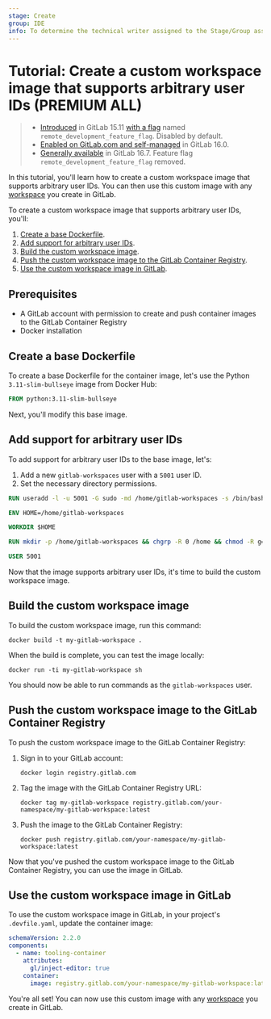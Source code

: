 ```yaml
---
stage: Create
group: IDE
info: To determine the technical writer assigned to the Stage/Group associated with this page, see https://about.gitlab.com/handbook/product/ux/technical-writing/#assignments
---
```


# Tutorial: Create a custom workspace image that supports arbitrary user IDs **(PREMIUM ALL)**

> - [Introduced](https://gitlab.com/gitlab-org/gitlab/-/merge_requests/112397) in GitLab 15.11 [with a flag](../../administration/feature_flags.md) named `remote_development_feature_flag`. Disabled by default.
> - [Enabled on GitLab.com and self-managed](https://gitlab.com/gitlab-org/gitlab/-/issues/391543) in GitLab 16.0.
> - [Generally available](https://gitlab.com/gitlab-org/gitlab/-/merge_requests/136744) in GitLab 16.7. Feature flag `remote_development_feature_flag` removed.

In this tutorial, you'll learn how to create a custom workspace image that supports arbitrary user IDs.
You can then use this custom image with any [workspace](index.md) you create in GitLab.

To create a custom workspace image that supports arbitrary user IDs, you'll:

1. [Create a base Dockerfile](#create-a-base-dockerfile).
1. [Add support for arbitrary user IDs](#add-support-for-arbitrary-user-ids).
1. [Build the custom workspace image](#build-the-custom-workspace-image).
1. [Push the custom workspace image to the GitLab Container Registry](#push-the-custom-workspace-image-to-the-gitlab-container-registry).
1. [Use the custom workspace image in GitLab](#use-the-custom-workspace-image-in-gitlab).

## Prerequisites

- A GitLab account with permission to create and push container images to the GitLab Container Registry
- Docker installation

## Create a base Dockerfile

To create a base Dockerfile for the container image, let's use the Python `3.11-slim-bullseye` image from Docker Hub:

```Dockerfile
FROM python:3.11-slim-bullseye
```

Next, you'll modify this base image.

## Add support for arbitrary user IDs

To add support for arbitrary user IDs to the base image, let's:

1. Add a new `gitlab-workspaces` user with a `5001` user ID.
1. Set the necessary directory permissions.

```Dockerfile
RUN useradd -l -u 5001 -G sudo -md /home/gitlab-workspaces -s /bin/bash -p gitlab-workspaces gitlab-workspaces

ENV HOME=/home/gitlab-workspaces

WORKDIR $HOME

RUN mkdir -p /home/gitlab-workspaces && chgrp -R 0 /home && chmod -R g=u /etc/passwd /etc/group /home

USER 5001
```

Now that the image supports arbitrary user IDs, it's time to build the custom workspace image.

## Build the custom workspace image

To build the custom workspace image, run this command:

```shell
docker build -t my-gitlab-workspace .
```

When the build is complete, you can test the image locally:

```shell
docker run -ti my-gitlab-workspace sh
```

You should now be able to run commands as the `gitlab-workspaces` user.

## Push the custom workspace image to the GitLab Container Registry

To push the custom workspace image to the GitLab Container Registry:

1. Sign in to your GitLab account:

   ```shell
   docker login registry.gitlab.com
   ```

1. Tag the image with the GitLab Container Registry URL:

   ```shell
   docker tag my-gitlab-workspace registry.gitlab.com/your-namespace/my-gitlab-workspace:latest
   ```

1. Push the image to the GitLab Container Registry:

   ```shell
   docker push registry.gitlab.com/your-namespace/my-gitlab-workspace:latest
   ```

Now that you've pushed the custom workspace image to the GitLab Container Registry, you can use the image in GitLab.

## Use the custom workspace image in GitLab

To use the custom workspace image in GitLab, in your project's `.devfile.yaml`, update the container image:

```yaml
schemaVersion: 2.2.0
components:
  - name: tooling-container
    attributes:
      gl/inject-editor: true
    container:
      image: registry.gitlab.com/your-namespace/my-gitlab-workspace:latest
```

You're all set! You can now use this custom image with any [workspace](index.md) you create in GitLab.
